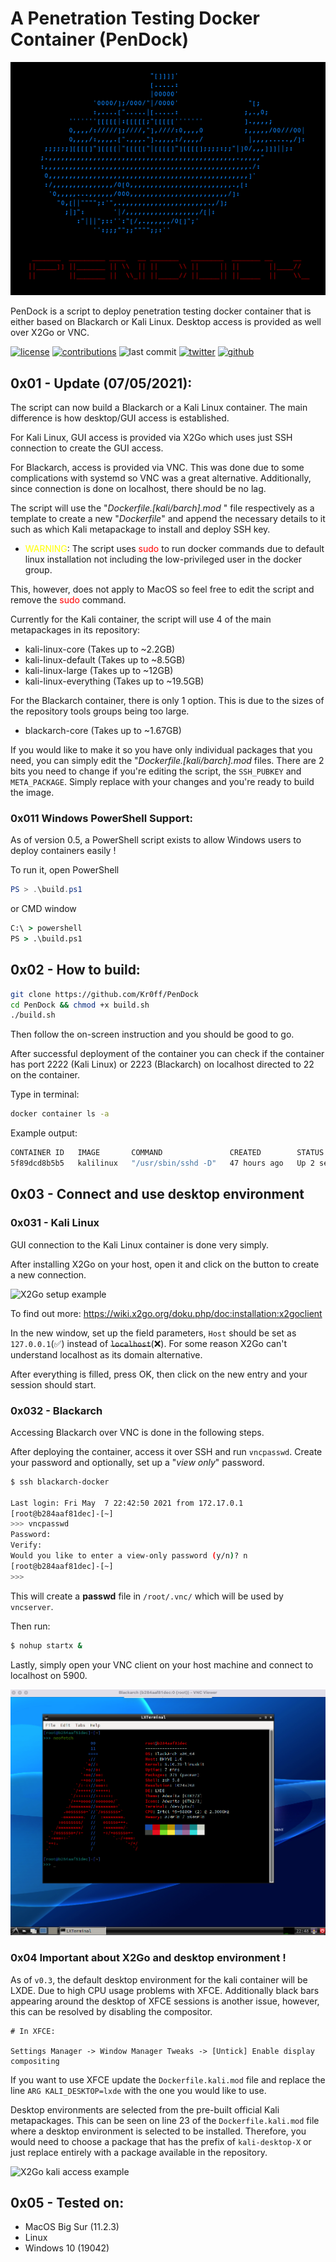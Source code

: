 # A Penetration Testing Docker Container (PenDock)

![X2Go setup example](pictures/ascii_logo.png)

PenDock is a script to deploy penetration testing docker container that is either based on Blackarch or Kali Linux. Desktop access is provided as well over X2Go or VNC.

[![license](https://img.shields.io/github/license/Kr0ff/PenDock)](https://opensource.org/licenses/MIT)
[![contributions](https://img.shields.io/badge/contribution-welcome-green)](https://github.com/Kr0ff/PenDock/issues)
![last commit](https://img.shields.io/github/last-commit/Kr0ff/PenDock?color=yellow&logo=Github)
[![twitter](https://img.shields.io/twitter/follow/CptXrat?style=social)](https://twitter.com/CptXrat)
[![github](https://img.shields.io/github/followers/Kr0ff?style=social)](https://github.com/Kr0ff)

## 0x01 - Update (07/05/2021):

The script can now build a Blackarch or a Kali Linux container. The main difference is how desktop/GUI access is established. 

For Kali Linux, GUI access is provided via X2Go which uses just SSH connection to create the GUI access.

For Blackarch, access is provided via VNC. This was done due to some complications with systemd so VNC was a great alternative. Additionally, since connection is done on localhost, there should be no lag.

The script will use the "*Dockerfile.[kali/barch].mod*
" file respectively as a template to create a new "*Dockerfile*" and append the necessary details to it such as which Kali metapackage to install and deploy SSH key.

- <span style="color: yellow">WARNING</span>: The script uses <span style="color: red">sudo</span> to run docker commands due to default linux installation not including the low-privileged user in the docker group.

This, however, does not apply to MacOS so feel free to edit the script and remove the <span style="color: red">sudo</span> command.

Currently for the Kali container, the script will use 4 of the main metapackages in its repository:

- kali-linux-core (Takes up to ~2.2GB)
- kali-linux-default (Takes up to ~8.5GB)
- kali-linux-large (Takes up to ~12GB)
- kali-linux-everything (Takes up to ~19.5GB)

For the Blackarch container, there is only 1 option. This is due to the sizes of the repository tools groups being too large.

- blackarch-core (Takes up to ~1.67GB)

If you would like to make it so you have only individual packages that you need, you can simply edit the "*Dockerfile.[kali/barch].mod* files.
There are 2 bits you need to change if you're editing the script, the `SSH_PUBKEY` and `META_PACKAGE`. Simply replace with your changes and you're ready to build the image.

### 0x011 Windows PowerShell Support:

As of version 0.5, a PowerShell script exists to allow Windows users to deploy containers easily !

To run it, open PowerShell 

```powershell
PS > .\build.ps1
```

or CMD window

```cmd
C:\ > powershell
PS > .\build.ps1
```

## 0x02 - How to build:

```bash
git clone https://github.com/Kr0ff/PenDock
cd PenDock && chmod +x build.sh
./build.sh
```

Then follow the on-screen instruction and you should be good to go. 

After successful deployment of the container you can check if the container has port 2222 (Kali Linux) or 2223 (Blackarch) on localhost directed to 22 on the container. 

Type in terminal:
```bash
docker container ls -a
```

Example output:

```bash
CONTAINER ID   IMAGE       COMMAND               CREATED        STATUS         PORTS                    NAMES
5f89dcd8b5b5   kalilinux   "/usr/sbin/sshd -D"   47 hours ago   Up 2 seconds   127.0.0.1:2222->22/tcp   kalilinux
```

## 0x03 - Connect and use desktop environment

### 0x031 - Kali Linux

GUI connection to the Kali Linux container is done very simply.

After installing X2Go on your host, open it and click on the button to create a new connection.

![X2Go setup example](pictures/setup_x2go.png)

To find out more: https://wiki.x2go.org/doku.php/doc:installation:x2goclient

In the new window, set up the field parameters, `Host` should be set as `127.0.0.1`(✅) instead of ~~`localhost`~~(❌). For some reason X2Go can't understand localhost as its domain alternative.

After everything is filled, press OK, then click on the new entry and your session should start.

### 0x032 - Blackarch

Accessing Blackarch over VNC is done in the following steps.

After deploying the container, access it over SSH and run `vncpasswd`. Create your password and optionally, set up a "*view only*" password.

```bash
$ ssh blackarch-docker

Last login: Fri May  7 22:42:50 2021 from 172.17.0.1
[root@b284aaf81dec]-[~]
>>> vncpasswd
Password:
Verify:
Would you like to enter a view-only password (y/n)? n
[root@b284aaf81dec]-[~]
>>>
```

This will create a **passwd** file in `/root/.vnc/` which will be used by `vncserver`.

Then run:

```bash
$ nohup startx &
```

Lastly, simply open your VNC client on your host machine and connect to localhost on 5900.

![Blackarch VNC connection example](pictures/blackarch_vnc_access.png)

### 0x04 Important about X2Go and desktop environment !

As of `v0.3`, the default desktop environment for the kali container will be LXDE. Due to high CPU usage problems with XFCE. 
Additionally black bars appearing around the desktop of XFCE sessions is another issue, however, this can be resolved by disabling the compositor.

```
# In XFCE:

Settings Manager -> Window Manager Tweaks -> [Untick] Enable display compositing
```

If you want to use XFCE update the `Dockerfile.kali.mod` file and replace the line `ARG KALI_DESKTOP=lxde` with the one you would like to use. 

Desktop environments are selected from the pre-built official Kali metapackages. This can be seen on line 23 of the `Dockerfile.kali.mod` file where a desktop environment is selected to be installed. Therefore, you would need to choose a package that has the prefix of `kali-desktop-X` or just replace entirely with a package available in the repository.

![X2Go kali access example](pictures/access_kali.png)

## 0x05 - Tested on:

- MacOS Big Sur (11.2.3)
- Linux
- Windows 10 (19042)
